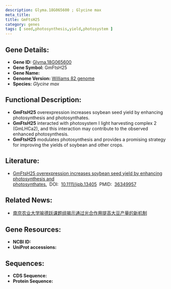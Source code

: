 ```yaml
---
description: Glyma.18G065600 ; Glycine max
meta_title:
title: GmFtsH25
category: genes
tags: [ seed,photosynthesis,yield,photosystem ]
---
```


## Gene Details:
- **Gene ID:**	[Glyma.18G065600](https://www.maizegdb.org/gene_center/gene/Glyma.18G065600)
- **Gene Symbol:** GmFtsH25
- **Gene Name:** 
- **Genome Version:** [Williams 82 genome]()
- **Species:** *Glycine max*

## Functional Description:
   - **GmFtsH25** overexpression increases soybean seed yield by enhancing photosynthesis and photosynthates.
   - **GmFtsH25** interacted with photosystem I light harvesting complex 2 (GmLHCa2), and this interaction may contribute to the observed enhanced photosynthesis.
   - **GmFtsH25** modulates photosynthesis and provides a promising strategy for improving the yields of soybean and other crops.

## Literature:
   - [GmFtsH25 overexpression increases soybean seed yield by enhancing photosynthesis and photosynthates.]( https://onlinelibrary.wiley.com/doi/10.1111/jipb.13405)&nbsp;&nbsp;DOI:&nbsp;&nbsp;[10.1111/jipb.13405](https://onlinelibrary.wiley.com/doi/10.1111/jipb.13405)&nbsp;&nbsp;PMID:&nbsp;&nbsp;[36349957](https://pubmed.ncbi.nlm.nih.gov/36349957/)

## Related News:
   - [南京农业大学喻德跃课题组揭示通过光合作用提高大豆产量的新机制](https://mp.weixin.qq.com/s?__biz=MzIyOTY2NDYyNQ==&mid=2247558157&idx=3&sn=8ccd2c69f80f089e20bddc76430b65fe&chksm=e8bc9613dfcb1f05226159d85256c97b2088a0762b0e5b33268af7e7fb690f091937fa6fd1e5&scene=27#wechat_redirect)

## Gene Resources:
- **NCBI ID:** [](https://www.ncbi.nlm.nih.gov/gene/?term=)
- **UniProt accessions:** [](https://www.uniprot.org/uniprotkb//entry)

## Sequences:
- **CDS Sequence:**
- **Protein Sequence:**
